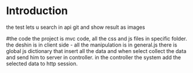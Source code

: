# Introduction
the test lets u search in api git and show result as images 

 #the code 
 the project is mvc code, all the css and js files in specific folder.
 the deshin is in client side - all the manipulation is in general.js 
 there is global js dictionary that insert all the data and when select collect the data and send him to server in controller.
 in the controller the system add the selected data to http session.

